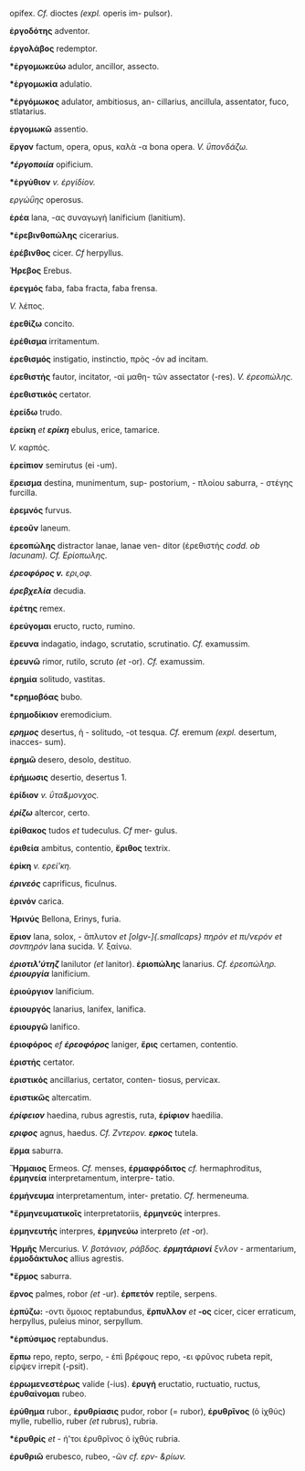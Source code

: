 opifex. *Cf.* dioctes *(expl.* operis im- pulsor).

**ἐργοδότης** adventor.

**έργολάβος** redemptor.

**\*ἐργομωκεύω** adulor, ancillor, assecto.

**\*ἐργομωκία** adulatio.

**\*ἐργόμωκος** adulator, ambitiosus, an- cillarius, ancillula,
assentator, fuco, stlatarius.

**ἐργομωκῶ** assentio.

**ἔργον** factum, opera, opus, καλὰ -α bona opera. *V. ΰπονδάζω.*

***\*έργοποιία*** opificium.

**\*ἐργὐθιον** *v. έργίδίον.*

*εργώΰης* operosus.

**ἐρέα** lana, -ας συναγωγή lanificium (lanitium).

**\*ἐρεβινθοπώλης** cicerarius.

**ἐρέβινθος** cicer. *Cf* herpyllus.

**Ἡρεβος** Erebus.

**ἐρεγμός** faba, faba fracta, faba frensa.

*V.* λέπος.

**ἐρεθίζω** concito.

**ἐρέθισμα** irritamentum.

**ἐρεθισμός** instigatio, instinctio, πρὸς -όν ad incitam.

**ἐρεθιστής** fautor, incitator, -αὶ μαθη- τῶν assectator (-res). *V.
έρεοπώλης.*

**ἐρεθιστικός** certator.

**ἐρείδω** trudo.

**ἐρείκη** *et **ερίκη*** ebulus, erice, tamarice.

*V.* καρπός.

**ἐρείπιον** semirutus (ei -um).

**ἔρεισμα** destina, munimentum, sup- postorium, - πλοίου saburra, -
στέγης furcilla.

**ἐρεμνός** furvus.

**ἐρεοῦν** laneum.

**ἐρεοπώλης** distractor lanae, lanae ven- ditor (ἐρεθιστής *codd. ob
lacunam). Cf. Ερίοπωλης.*

***έρεοφόρος v.** ερι,οφ.*

***έρεβχελία*** decudia.

**ἐρέτης** remex.

**ἐρεύγομαι** eructo, ructo, rumino.

**ἔρευνα** indagatio, indago, scrutatio, scrutinatio. *Cf.* examussim.

**ἐρευνῶ** rimor, rutilo, scruto *(et* -or). *Cf.* examussim.

**ἐρημία** solitudo, vastitas.

**\*ερημοβόας** bubo.

**ἐρημοδίκιον** eremodicium.

***ερημος*** desertus, ἡ - solitudo, -ot tesqua. *Cf.* eremum *(expl.*
desertum, inacces- sum).

**ἐρημῶ** desero, desolo, destituo.

**ἐρήμωσις** desertio, desertus 1.

**ἐρίδιον** *v. ΰτα&μονχος.*

***έρίζω*** altercor, certo.

**ἐρίθακος** tudos *et* tudeculus. *Cf* mer- gulus.

**ἐριθεία** ambitus, contentio, **ἔριθος** textrix.

**ἐρίκη** *v. ερεί\'κη.*

***έρινεός*** caprificus, ficulnus.

**ἐρινόν** carica.

**Ἡρινύς** Bellona, Erinys, furia.

**ἔριον** lana, solox, - ἄπλυτον *et [olgv-]{.smallcaps} πηρόν et
πι/νερόν et σονπηρόν* lana sucida. *V.* ξαίνω.

***έριοτιλ\'ύτηζ*** lanilutor *(et* lanitor). **ἐριοπώλης** lanarius.
*Cf. έρεοπώληρ. **έριουργία*** lanificium.

**ἐριούργιον** lanificium.

**ἐριουργός** lanarius, lanifex, lanifica.

**ἐριουργῶ** lanifico.

**έριοφόρος** *ef **έρεοφόρος*** laniger, **ἔρις** certamen, contentio.

**έριστής** certator.

**ἐριστικός** ancillarius, certator, conten- tiosus, pervicax.

**ἐριστικῶς** altercatim.

***έρίφειον*** haedina, rubus agrestis, ruta, **ἐρίφιον** haedilia.

***εριφος*** agnus, haedus. *Cf. Ζντερον. **ερκος*** tutela.

**ἔρμα** saburra.

**Ἥρμαιος** Ermeos. *Cf.* menses, **έρμαφρόδιτος** *cf.* hermaphroditus,
**έρμηνεία** interpretamentum, interpre- tatio.

**έρμήνευμα** interpretamentum, inter- pretatio. *Cf.* hermeneuma.

**\*ἔρμηνευματικοῖς** interpretatoriis, **έρμηνεύς** interpres.

**ἐρμηνευτής** interpres, **ἐρμηνεύω** interpreto *(et* -or).

**Ἡρμῆς** Mercurius. *V. βοτάνιον, ράβδος. **έρμητάριονί** ξνλον* -
armentarium, **έρμοδάκτυλος** allius agrestis.

**\*ἔρμος** saburra.

**ἔρνος** palmes, robor *(et* -ur). **έρπετόν** reptile, serpens.

**ἐρπύζω:** -οντι ὅμοιος reptabundus, **ἔρπυλλον** *et* **-ος** cicer,
cicer erraticum, herpyllus, puleius minor, serpyllum.

**\*ἐρπύσιμος** reptabundus.

**ἔρπω** repo, repto, serpo, - ἐπὶ βρέφους repo, -ει φρῦνος rubeta
repit, εἷρψεν irrepit (-psit).

**ἐρρωμενεστέρως** valide (-ius). **ἐρυγή** eructatio, ructuatio,
ructus, **ἐρυθαίνομαι** rubeo.

**ἐρύθημα** rubor., **ἐρυθρίασις** pudor, robor (= rubor), **ἐρυθρῖνος**
(ὁ ἰχθύς) mylle, rubellio, ruber *(et* rubrus), rubria.

**\*ἐρυθρίς** *et* - ἡ\'τοι ἐρυθρῖνος ὁ ἰχθύς rubria.

**ἐρυθριῶ** erubesco, rubeo, -ῶν *cf. ερν- &ρίων.*

